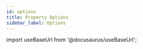 ```yaml
---
id: options
title: Property Options
sidebar_label: Options
---
```


import useBaseUrl from '@docusaurus/useBaseUrl';
